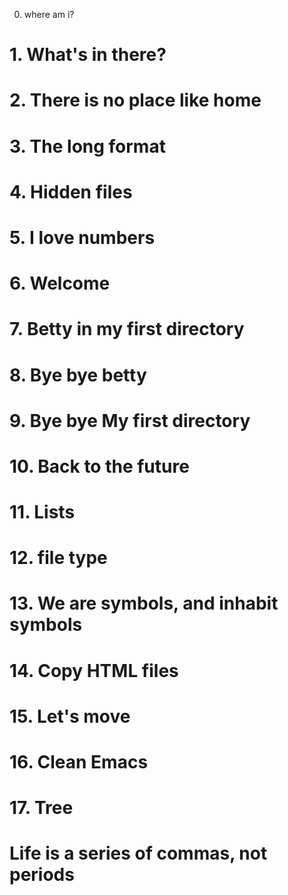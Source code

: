 0. where am i?
# 1. What's in there?
# 2. There is no place like home
# 3. The long format
# 4. Hidden files
# 5. I love numbers
# 6. Welcome
# 7. Betty in my first directory
# 8. Bye bye betty
# 9. Bye bye My first directory
# 10. Back to the future
# 11. Lists
# 12. file type
# 13. We are symbols, and inhabit symbols
# 14. Copy HTML files
# 15. Let's move
# 16. Clean Emacs
# 17. Tree
# Life is a series of commas, not periods
